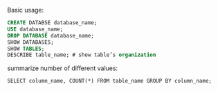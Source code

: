 Basic usage:

```sql
CREATE DATABSE database_name;
USE database_name;
DROP DATABASE database_name;
SHOW DATABASES;
SHOW TABLES;
DESCRIBE table_name; # show table’s organization 
```

summarize number of different values:
```mysql
SELECT column_name, COUNT(*) FROM table_name GROUP BY column_name;
```
